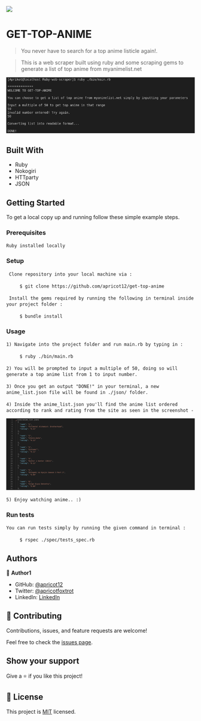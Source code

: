 ![](https://img.shields.io/badge/Microverse-blueviolet)

# GET-TOP-ANIME

> You never have to search for a top anime listicle again!.

> This is a web scraper built using ruby and some scraping gems to generate a list of top anime from myanimelist.net

![screenshot](./screenshot.png)


## Built With

- Ruby
- Nokogiri
- HTTparty
- JSON

## Getting Started

To get a local copy up and running follow these simple example steps.

### Prerequisites
    Ruby installed locally
### Setup
     Clone repository into your local machine via :

         $ git clone https://github.com/apricot12/get-top-anime

     Install the gems required by running the following in terminal inside your project folder :

         $ bundle install
        
### Usage
    1) Navigate into the project folder and run main.rb by typing in : 

         $ ruby ./bin/main.rb

    2) You will be prompted to input a multiple of 50, doing so will generate a top anime list from 1 to input number.

    3) Once you get an output "DONE!" in your terminal, a new anime_list.json file will be found in ./json/ folder.

    4) Inside the anime_list.json you'll find the anime list ordered according to rank and rating from the site as seen in the screenshot -
   ![screenshot](./screenshot_json.png)

    5) Enjoy watching anime.. :)

### Run tests
    You can run tests simply by running the given command in terminal :

         $ rspec ./spec/tests_spec.rb

## Authors

👤 **Author1**

- GitHub: [@apricot12](https://github.com/apricot12)
- Twitter: [@apricotfoxtrot](https://twitter.com/apricotfoxtrot)
- LinkedIn: [LinkedIn](https://linkedin.com/in/aprikot-web)

## 🤝 Contributing

Contributions, issues, and feature requests are welcome!

Feel free to check the [issues page](issues/).

## Show your support

Give a ⭐️ if you like this project!

## 📝 License

This project is [MIT](lic.url) licensed.

